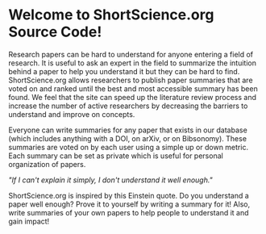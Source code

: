 # Welcome to ShortScience.org Source Code!

Research papers can be hard to understand for anyone entering a field of research. 
It is useful to ask an expert in the field to summarize the intuition behind a paper to help you understand it but they can be hard to find. 
ShortScience.org allows researchers to publish paper summaries that are voted on and ranked until the best and most accessible summary has been found. 
We feel that the site can speed up the literature review process and increase the number of active researchers by decreasing the barriers to understand and improve on concepts. 


Everyone can write summaries for any paper that exists in our database (which includes anything with a DOI, on arXiv, or on Bibsonomy). 
These summaries are voted on by each user using a simple up or down metric. 
Each summary can be set as private which is useful for personal organization of papers. 

*"If I can't explain it simply, I don't understand it well enough."*

ShortScience.org is inspired by this Einstein quote.
Do you understand a paper well enough? 
Prove it to yourself by writing a summary for it! 
Also, write summaries of your own papers to help people to understand it and gain impact!
